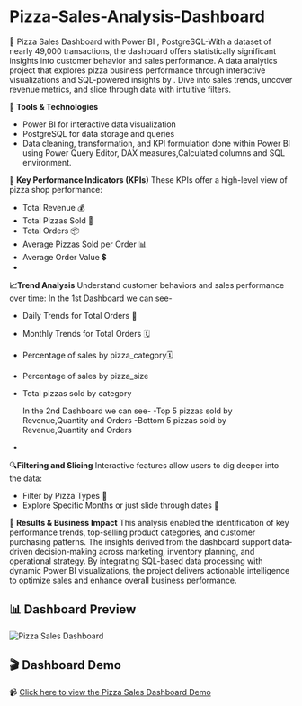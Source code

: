 # Pizza-Sales-Analysis-Dashboard
🍕 Pizza Sales Dashboard with Power BI , PostgreSQL-With a dataset of nearly 49,000 transactions, the dashboard offers statistically significant insights into customer behavior and sales performance. A data analytics project that explores pizza business performance through interactive visualizations and SQL-powered insights by . Dive into sales trends, uncover revenue metrics, and slice through data with intuitive filters.

**🧠 Tools & Technologies**
- Power BI for interactive data visualization
- PostgreSQL for data storage and queries
- Data cleaning, transformation, and KPI formulation done within Power BI using Power Query Editor, DAX measures,Calculated columns and SQL environment.
  
**📌 Key Performance Indicators (KPIs)**
These KPIs offer a high-level view of pizza shop performance:
- Total Revenue 💰
- Total Pizzas Sold 🍕
- Total Orders 📦
- Average Pizzas Sold per Order 📊
- Average Order Value 💲
- 
**📈Trend Analysis**
Understand customer behaviors and sales performance over time:
In the 1st Dashboard we can see-
- Daily Trends for Total Orders 📅
- Monthly Trends for Total Orders 🗓️
- Percentage of sales by pizza_category🗓️
- Percentage of sales by pizza_size
- Total pizzas sold by category
  
  In the 2nd Dashboard we can see-
  -Top 5 pizzas sold by Revenue,Quantity and Orders
  -Bottom 5 pizzas sold by Revenue,Quantity and Orders 
  
- 
🔍**Filtering and  Slicing**
Interactive features allow users to dig deeper into the data:
- Filter by Pizza Types 🍕
- Explore Specific Months or just slide through dates  📆

**📌 Results & Business Impact**
This analysis enabled the identification of key performance trends, top-selling product categories, and customer purchasing patterns. The insights derived from the dashboard support data-driven decision-making across marketing, inventory planning, and operational strategy. By integrating SQL-based data processing with dynamic Power BI visualizations, the project delivers actionable intelligence to optimize sales and enhance overall business performance.

## 📊 Dashboard Preview

![Pizza Sales Dashboard](https://github.com/user-attachments/assets/aa724c8e-17f8-4447-8d61-65de478df1a9)

## 🎬 Dashboard Demo

📹 [Click here to view the Pizza Sales Dashboard Demo](https://github.com/user-attachments/assets/de7bcfc7-c004-4c5f-8859-d67568358bed)




